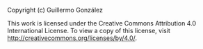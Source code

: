 Copyright (c) Guillermo González

This work is licensed under the Creative Commons Attribution 4.0 International License. To view a copy of this license, visit http://creativecommons.org/licenses/by/4.0/.
